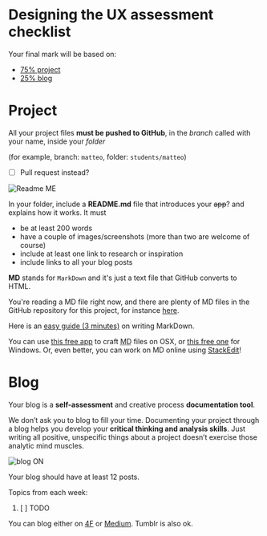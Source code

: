 # Designing the UX assessment checklist

Your final mark will be based on:

* [75% project](https://github.com/RavensbourneWebMedia/WEB14204/blob/master/assessment-criteria.md#project)
* [25% blog](https://github.com/RavensbourneWebMedia/WEB14204/blob/master/assessment-criteria.md#blog)


# Project

All your project files **must be pushed to GitHub**, in the *branch* called with your name, inside your *folder*

(for example, branch: `matteo`, folder: `students/matteo`)

- [ ] Pull request instead?

![Readme ME](http://i.imgur.com/edNKhBT.png)

In your folder, include a **README.md** file that introduces your <del>app</del>? and explains how it works. It must 

* be at least 200 words  
* have a couple of images/screenshots (more than two are welcome of course)
* include at least one link to research or inspiration
* include links to all your blog posts 

**MD** stands for `MarkDown` and it's just a text file that GitHub converts to HTML. 

You're reading a MD file right now, and there are plenty of MD files in the GitHub repository for this project, for instance [here](https://github.com/RavensbourneWebMedia/WEB14204/tree/master/notes).

Here is an [easy guide (3 minutes)](https://guides.github.com/features/mastering-markdown/) on writing MarkDown.

You can use [this free app](http://25.io/mou/) to craft <abbr title="MarkDown">MD</abbr> files on OSX, or [this free one](http://markdownpad.com/) for Windows. Or, even better, you can work on MD online using [StackEdit](https://stackedit.io)!




# Blog

Your blog is a **self-assessment** and creative process **documentation tool**. 

We don’t ask you to blog to fill your time. Documenting your project through a blog helps you develop your **critical thinking and analysis skills**. Just writing all positive, unspecific things about a project doesn’t exercise those analytic mind muscles.

![blog ON](http://i.imgur.com/9U2OO22.png)

Your blog should have at least 12 posts.

Topics from each week:

1. [ ] TODO


You can blog either on [4F](http://www.fourthfloor.me/) or [Medium](https://medium.com). Tumblr is also ok.